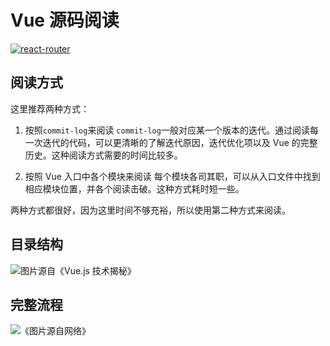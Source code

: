 # Vue 源码阅读
<a href="https://github.com/vuejs/vue"><img src="https://img.shields.io/badge/vue-v2.6.10-blue.svg" alt="react-router"></a>

## 阅读方式
这里推荐两种方式：
1. 按照`commit-log`来阅读
  `commit-log`一般对应某一个版本的迭代。通过阅读每一次迭代的代码，可以更清晰的了解迭代原因，迭代优化项以及 Vue 的完整历史。这种阅读方式需要的时间比较多。

2. 按照 Vue 入口中各个模块来阅读
  每个模块各司其职，可以从入口文件中找到相应模块位置，并各个阅读击破。这种方式耗时短一些。

两种方式都很好，因为这里时间不够充裕，所以使用第二种方式来阅读。

## 目录结构
![图片源自《Vue.js 技术揭秘》](https://fightinghao.github.io/vue-source/images/readme/mind.png)

## 完整流程
![《图片源自网络》](https://fightinghao.github.io/vue-source/images/readme/start.png)